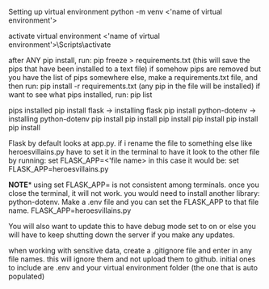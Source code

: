 Setting up virtual environment
python -m venv <'name of virtual environment'>

activate virtual environment
<'name of virtual environment'>\Scripts\activate


after ANY pip install, run: pip freeze > requirements.txt (this will save the pips that have been installed to a text file)
if somehow pips are removed but you have the list of pips somewhere else, make a requirements.txt file, and then run: pip install -r requirements.txt (any pip in the file will be installed)
if want to see what pips installed, run: pip list

pips installed
pip install flask     -> installing flask
pip install python-dotenv     -> installing python-dotenv
pip install 
pip install 
pip install 
pip install 
pip install 
pip install 

Flask by default looks at app.py. if i rename the file to something else like heroesvillains.py
have to set it in the terminal to have it look to the other file by running: set FLASK_APP=<'file name>
in this case it would be: set FLASK_APP=heroesvillains.py


****NOTE*****
using set FLASK_APP= is not consistent among terminals. once you close the terminal, it will not work. you would need to
install another library: python-dotenv. Make a .env file and you can set the FLASK_APP to that file name.
FLASK_APP=heroesvillains.py

You will also want to update this to have debug mode set to on or else you will have to keep shutting down the server if 
you make any updates.



when working with sensitive data, create a .gitignore file and enter in any file names. this will ignore them and not
upload them to github.
initial ones to include are .env and your virtual environment folder (the one that is auto populated)